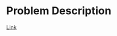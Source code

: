 Problem Description
===================

[Link](https://leetcode.com/problems/median-of-two-sorted-arrays/)